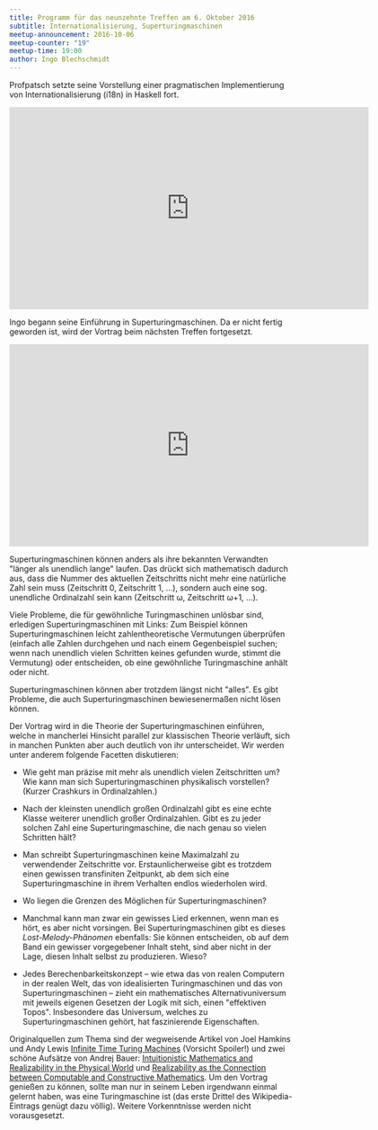 ```yaml
---
title: Programm für das neunzehnte Treffen am 6. Oktober 2016
subtitle: Internationalisierung, Superturingmaschinen
meetup-announcement: 2016-10-06
meetup-counter: "19"
meetup-time: 19:00
author: Ingo Blechschmidt
---
```


Profpatsch setzte seine Vorstellung einer pragmatischen Implementierung von
Internationalisierung (i18n) in Haskell fort.

<iframe width="640" height="360" src="https://www.youtube-nocookie.com/embed/0N5fiDPMA7Q" frameborder="0" allowfullscreen></iframe>

Ingo begann seine Einführung in Superturingmaschinen. Da er nicht fertig geworden ist, wird der Vortrag beim nächsten Treffen fortgesetzt.

<iframe width="640" height="360" src="https://www.youtube-nocookie.com/embed/sUqwFbbwHQo" frameborder="0" allowfullscreen></iframe>

Superturingmaschinen können anders
als ihre bekannten Verwandten "länger als unendlich lange" laufen. Das drückt
sich mathematisch dadurch aus, dass die Nummer des aktuellen Zeitschritts nicht
mehr eine natürliche Zahl sein muss (Zeitschritt 0, Zeitschritt 1, …),
sondern auch eine sog. unendliche Ordinalzahl sein kann (Zeitschritt ω,
Zeitschritt ω+1, …).

Viele Probleme, die für gewöhnliche Turingmaschinen unlösbar sind, erledigen
Superturingmaschinen mit Links: Zum Beispiel können Superturingmaschinen leicht
zahlentheoretische Vermutungen überprüfen (einfach alle Zahlen durchgehen und
nach einem Gegenbeispiel suchen; wenn nach unendlich vielen Schritten keines
gefunden wurde, stimmt die Vermutung) oder entscheiden, ob eine gewöhnliche
Turingmaschine anhält oder nicht.

Superturingmaschinen können aber trotzdem längst nicht "alles". Es gibt
Probleme, die auch Superturingmaschinen bewiesenermaßen nicht lösen können.

Der Vortrag wird in die Theorie der Superturingmaschinen einführen, welche in
mancherlei Hinsicht parallel zur klassischen Theorie verläuft, sich in manchen
Punkten aber auch deutlich von ihr unterscheidet. Wir werden unter anderem
folgende Facetten diskutieren:

* Wie geht man präzise mit mehr als unendlich vielen Zeitschritten um?
  Wie kann man sich Superturingmaschinen physikalisch vorstellen?
  (Kurzer Crashkurs in Ordinalzahlen.)

* Nach der kleinsten unendlich großen Ordinalzahl gibt es eine echte Klasse
  weiterer unendlich großer Ordinalzahlen. Gibt es zu jeder solchen Zahl eine
  Superturingmaschine, die nach genau so vielen Schritten hält?

* Man schreibt Superturingmaschinen keine Maximalzahl zu verwendender
  Zeitschritte vor. Erstaunlicherweise gibt es trotzdem einen gewissen
  transfiniten Zeitpunkt, ab dem sich eine Superturingmaschine in ihrem
  Verhalten endlos wiederholen wird.

* Wo liegen die Grenzen des Möglichen für Superturingmaschinen?

* Manchmal kann man zwar ein gewisses Lied erkennen, wenn man es hört, es aber
  nicht vorsingen. Bei Superturingmaschinen gibt es dieses
  *Lost-Melody-Phänomen* ebenfalls: Sie können entscheiden, ob auf dem Band ein
  gewisser vorgegebener Inhalt steht, sind aber nicht in der Lage, diesen
  Inhalt selbst zu produzieren. Wieso?

* Jedes Berechenbarkeitskonzept – wie etwa das von realen Computern in der
  realen Welt, das von idealisierten Turingmaschinen und das von
  Superturingmaschinen – zieht ein mathematisches Alternativuniversum mit
  jeweils eigenen Gesetzen der Logik mit sich, einen "effektiven Topos".
  Insbesondere das Universum, welches zu Superturingmaschinen gehört, hat
  faszinierende Eigenschaften.

Originalquellen zum Thema sind der wegweisende Artikel von Joel Hamkins und
Andy Lewis [Infinite Time Turing Machines](http://arxiv.org/abs/math/9808093)
(Vorsicht Spoiler!) und zwei schöne Aufsätze von Andrej Bauer:
[Intuitionistic Mathematics and Realizability in the Physical
World](http://math.andrej.com/wp-content/uploads/2014/03/real-world-realizability.pdf)
und [Realizability as the Connection between Computable and Constructive
Mathematics](http://math.andrej.com/data/c2c.pdf). Um den Vortrag genießen zu
können, sollte man nur in seinem Leben irgendwann einmal gelernt haben, was
eine Turingmaschine ist (das erste Drittel des Wikipedia-Eintrags genügt
dazu völlig). Weitere Vorkenntnisse werden nicht vorausgesetzt.
